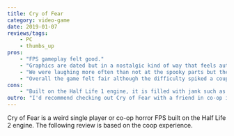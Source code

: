 ```yaml
---
title: Cry of Fear
category: video-game
date: 2019-01-07
reviews/tags:
    - PC
    - thumbs_up
pros:
    - "FPS gameplay felt good."
    - "Graphics are dated but in a nostalgic kind of way that feels authentic."
    - "We were laughing more often than not at the spooky parts but the laughter felt a little irrational (maybe we were actually very scared and contemplating the futility of existence)."
    - "Overall the game felt fair although the difficulty spiked a couple times throughout our playthrough."
cons:
    - "Built on the Half Life 1 engine, it is filled with jank such as: AI getting stuck on stairs and on death you lose your quick switch item keybinds."
outro: "I'd recommend checking out Cry of Fear with a friend in co-op if you like weird horror games, a decent challenge and are able to look past all the jank."
---
```

Cry of Fear is a weird single player or co-op horror FPS built on the Half Life 2 engine. The following review is based on the coop experience.
